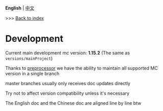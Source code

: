 **English** | [中文](development_cn.md)

\>\>\> [Back to index](readme.md)

# Development

Current main development mc version: **1.15.2** (The same as `versions/mainProject`)

Thanks to [preprocessor](https://github.com/ReplayMod/preprocessor) we have the ability to maintain all supported MC version in a single branch

master branches usually only receives doc updates directly

Try not to affect version compatibility unless it's necessary

The English doc and the Chinese doc are aligned line by line btw

